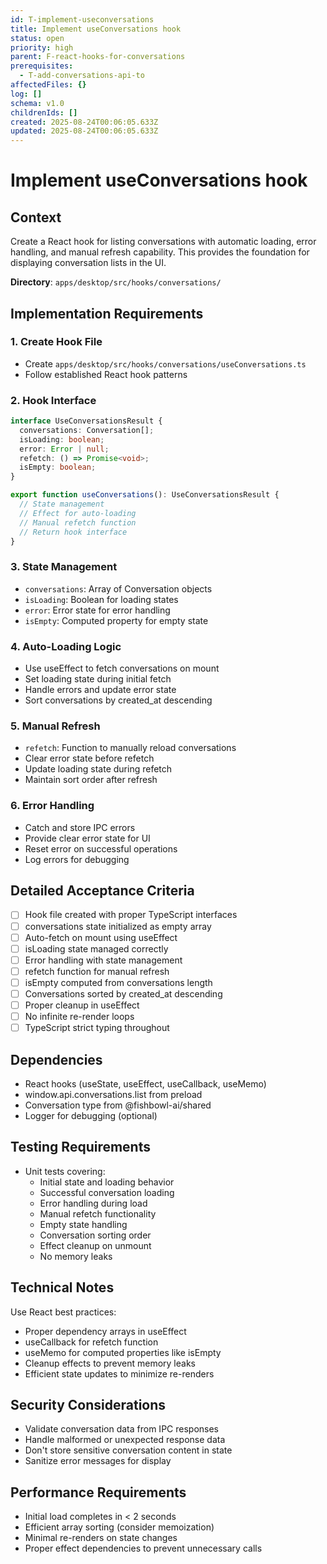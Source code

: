 ```yaml
---
id: T-implement-useconversations
title: Implement useConversations hook
status: open
priority: high
parent: F-react-hooks-for-conversations
prerequisites:
  - T-add-conversations-api-to
affectedFiles: {}
log: []
schema: v1.0
childrenIds: []
created: 2025-08-24T00:06:05.633Z
updated: 2025-08-24T00:06:05.633Z
---
```


# Implement useConversations hook

## Context

Create a React hook for listing conversations with automatic loading, error handling, and manual refresh capability. This provides the foundation for displaying conversation lists in the UI.

**Directory**: `apps/desktop/src/hooks/conversations/`

## Implementation Requirements

### 1. Create Hook File

- Create `apps/desktop/src/hooks/conversations/useConversations.ts`
- Follow established React hook patterns

### 2. Hook Interface

```typescript
interface UseConversationsResult {
  conversations: Conversation[];
  isLoading: boolean;
  error: Error | null;
  refetch: () => Promise<void>;
  isEmpty: boolean;
}

export function useConversations(): UseConversationsResult {
  // State management
  // Effect for auto-loading
  // Manual refetch function
  // Return hook interface
}
```

### 3. State Management

- `conversations`: Array of Conversation objects
- `isLoading`: Boolean for loading states
- `error`: Error state for error handling
- `isEmpty`: Computed property for empty state

### 4. Auto-Loading Logic

- Use useEffect to fetch conversations on mount
- Set loading state during initial fetch
- Handle errors and update error state
- Sort conversations by created_at descending

### 5. Manual Refresh

- `refetch`: Function to manually reload conversations
- Clear error state before refetch
- Update loading state during refetch
- Maintain sort order after refresh

### 6. Error Handling

- Catch and store IPC errors
- Provide clear error state for UI
- Reset error on successful operations
- Log errors for debugging

## Detailed Acceptance Criteria

- [ ] Hook file created with proper TypeScript interfaces
- [ ] conversations state initialized as empty array
- [ ] Auto-fetch on mount using useEffect
- [ ] isLoading state managed correctly
- [ ] Error handling with state management
- [ ] refetch function for manual refresh
- [ ] isEmpty computed from conversations length
- [ ] Conversations sorted by created_at descending
- [ ] Proper cleanup in useEffect
- [ ] No infinite re-render loops
- [ ] TypeScript strict typing throughout

## Dependencies

- React hooks (useState, useEffect, useCallback, useMemo)
- window.api.conversations.list from preload
- Conversation type from @fishbowl-ai/shared
- Logger for debugging (optional)

## Testing Requirements

- Unit tests covering:
  - Initial state and loading behavior
  - Successful conversation loading
  - Error handling during load
  - Manual refetch functionality
  - Empty state handling
  - Conversation sorting order
  - Effect cleanup on unmount
  - No memory leaks

## Technical Notes

Use React best practices:

- Proper dependency arrays in useEffect
- useCallback for refetch function
- useMemo for computed properties like isEmpty
- Cleanup effects to prevent memory leaks
- Efficient state updates to minimize re-renders

## Security Considerations

- Validate conversation data from IPC responses
- Handle malformed or unexpected response data
- Don't store sensitive conversation content in state
- Sanitize error messages for display

## Performance Requirements

- Initial load completes in < 2 seconds
- Efficient array sorting (consider memoization)
- Minimal re-renders on state changes
- Proper effect dependencies to prevent unnecessary calls

